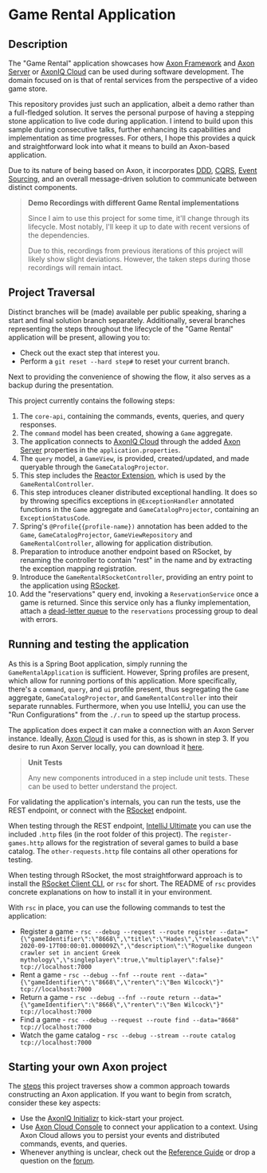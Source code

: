 # Game Rental Application

## Description

The "Game Rental" application showcases how [Axon Framework](https://github.com/AxonFramework/AxonFramework) 
 and [Axon Server](https://developer.axoniq.io/axon-server/overview) or [AxonIQ Cloud](https://cloud.axoniq.io/) can be used during software development.
The domain focused on is that of rental services from the perspective of a video game store.

This repository provides just such an application, albeit a demo rather than a full-fledged solution.
It serves the personal purpose of having a stepping stone application to live code during application.
I intend to build upon this sample during consecutive talks, further enhancing its capabilities and implementation as time progresses.
For others, I hope this provides a quick and straightforward look into what it means to build an Axon-based application.

Due to its nature of being based on Axon, it incorporates [DDD](https://developer.axoniq.io/domain-driven-design/overview), 
 [CQRS](https://developer.axoniq.io/cqrs/overview), [Event Sourcing](https://developer.axoniq.io/event-sourcing/overview), 
 and an overall message-driven solution to communicate between distinct components.

> **Demo Recordings with different Game Rental implementations**
>
> Since I aim to use this project for some time, it'll change through its lifecycle.
> Most notably, I'll keep it up to date with recent versions of the dependencies.
>
> Due to this, recordings from previous iterations of this project will likely show slight deviations.
> However, the taken steps during those recordings will remain intact.
 
## Project Traversal

Distinct branches will be (made) available per public speaking, sharing a start and final solution branch separately.
Additionally, several branches representing the steps throughout the lifecycle of the "Game Rental" application will be present, allowing you to:
* Check out the exact step that interest you.
* Perform a `git reset --hard step#` to reset your current branch.

Next to providing the convenience of showing the flow, it also serves as a backup during the presentation.

This project currently contains the following steps:

1. The `core-api`, containing the commands, events, queries, and query responses.
2. The `command` model has been created, showing a `Game` aggregate.
3. The application connects to [AxonIQ Cloud](https://console.cloud.axoniq.io/) through the added [Axon Server](https://developer.axoniq.io/axon-server/overview) properties in the `application.properties`.
4. The `query` model, a `GameView`, is provided, created/updated, and made queryable through the `GameCatalogProjector`.
5. This step includes the [Reactor Extension](https://github.com/AxonFramework/extension-reactor), which is used by the `GameRentalController`.
6. This step introduces cleaner distributed exceptional handling. It does so by throwing specifics exceptions in `@ExceptionHandler` annotated functions in the `Game` aggregate and `GameCatalogProjector`, containing an `ExceptionStatusCode`.
7. Spring's `@Profile{{profile-name})` annotation has been added to the `Game`, `GameCatalogProjector`, `GameViewRepository` and `GameRentalController`, allowing for application distribution.
8. Preparation to introduce another endpoint based on RSocket, by renaming the controller to contain "rest" in the name and by extracting the exception mapping registration.
9. Introduce the `GameRentalRSocketController`, providing an entry point to the application using [RSocket](https://rsocket.io/).
10. Add the "reservations" query end, invoking a `ReservationService` once a game is returned. Since this service only has a flunky implementation, attach a [dead-letter queue](https://docs.axoniq.io/reference-guide/axon-framework/events/event-processors#dead-letter-queue) to the `reservations` processing group to deal with errors.

## Running and testing the application

As this is a Spring Boot application, simply running the `GameRentalApplication` is sufficient.
However, Spring profiles are present, which allow for running portions of this application.
More specifically, there's a `command`, `query`, and `ui` profile present, thus segregating the `Game` aggregate, `GameCatalogProjector`, and `GameRentalController` into their separate runnables.
Furthermore, when you use IntelliJ, you can use the "Run Configurations" from the `./.run` to speed up the startup process.

The application does expect it can make a connection with an Axon Server instance.
Ideally, [Axon Cloud](https://console.cloud.axoniq.io/) is used for this, as is shown in step 3.
If you desire to run Axon Server locally, you can download it [here](http://download.axoniq.io/quickstart/AxonQuickstart.zip).

> **Unit Tests**
> 
> Any new components introduced in a step include unit tests.
> These can be used to better understand the project.

For validating the application's internals, you can run the tests, use the REST endpoint, or connect with the [RSocket](https://rsocket.io/) endpoint.

When testing through the REST endpoint, [IntelliJ Ultimate](https://www.jetbrains.com/help/idea/http-client-in-product-code-editor.html) you can use the included `.http` files (in the root folder of this project).
The `register-games.http` allows for the registration of several games to build a base catalog.
The `other-requests.http` file contains all other operations for testing.

When testing through RSocket, the most straightforward approach is to install the [RSocket Client CLI](https://github.com/making/rsc), or `rsc` for short.
The README of `rsc` provides concrete explanations on how to install it in your environment.

With `rsc` in place, you can use the following commands to test the application:

* Register a game - `rsc --debug --request --route register --data="{\"gameIdentifier\":\"8668\",\"title\":\"Hades\",\"releaseDate\":\"2020-09-17T00:00:01.000009Z\",\"description\":\"Roguelike dungeon crawler set in ancient Greek mythology\",\"singleplayer\":true,\"multiplayer\":false}" tcp://localhost:7000`
* Rent a game - `rsc --debug --fnf --route rent --data="{\"gameIdentifier\":\"8668\",\"renter\":\"Ben Wilcock\"}" tcp://localhost:7000`
* Return a game - `rsc --debug --fnf --route return --data="{\"gameIdentifier\":\"8668\",\"renter\":\"Ben Wilcock\"}" tcp://localhost:7000`
* Find a game - `rsc --debug --request --route find --data="8668" tcp://localhost:7000`
* Watch the game catalog - `rsc --debug --stream --route catalog tcp://localhost:7000`

## Starting your own Axon project

The [steps](#project-traversal) this project traverses show a common approach towards constructing an Axon application. If you want to begin from scratch, consider these key aspects:

* Use the [AxonIQ Initializr](https://start.axoniq.io/) to kick-start your project.
* Use [Axon Cloud Console](https://console.cloud.axoniq.io/) to connect your application to a context.
  Using Axon Cloud allows you to persist your events and distributed commands, events, and queries.
* Whenever anything is unclear, check out the [Reference Guide](https://docs.axoniq.io/reference-guide/) or drop a question on the [forum](https://discuss.axoniq.io/).